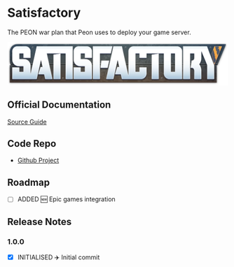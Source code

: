 # Satisfactory

The PEON war plan that Peon uses to deploy your game server.

![Satisfactory](../../images/game-logos/satisfactory.png)

## Official Documentation

[Source Guide](https://satisfactory.fandom.com/wiki/Dedicated_servers)

## Code Repo

- [Github Project](https://github.com/the-peon-project/peon-warplans/tree/main/satisfactory)

## Roadmap

- [ ] ADDED :new: Epic games integration

## Release Notes

### 1.0.0

- [x] INITIALISED :airplane: Initial commit
